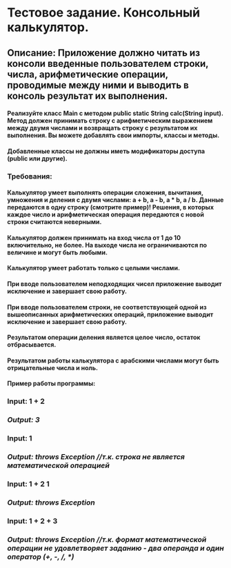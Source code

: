 # Тестовое задание. Консольный калькулятор.

## Описание: Приложение должно читать из консоли введенные пользователем строки, числа, арифметические операции, проводимые между ними и выводить в консоль результат их выполнения.

#### Реализуйте класс Main с методом public static String calc(String input). Метод должен принимать строку с арифметическим выражением между двумя числами и возвращать строку с результатом их выполнения. Вы можете добавлять свои импорты, классы и методы.

#### Добавленные классы не должны иметь модификаторы доступа (public или другие).

### Требования:

#### Калькулятор умеет выполнять операции сложения, вычитания, умножения и деления с двумя числами: a + b, a - b, a * b, a / b. Данные передаются в одну строку (смотрите пример)! Решения, в которых каждое число и арифметическая операция передаются с новой строки считаются неверными.

#### Калькулятор должен принимать на вход числа от 1 до 10 включительно, не более. На выходе числа не ограничиваются по величине и могут быть любыми.

#### Калькулятор умеет работать только с целыми числами.

#### При вводе пользователем неподходящих чисел приложение выводит исключение и завершает свою работу.

#### При вводе пользователем строки, не соответствующей одной из вышеописанных арифметических операций, приложение выводит исключение и завершает свою работу.

#### Результатом операции деления является целое число, остаток отбрасывается.

#### Результатом работы калькулятора с арабскими числами могут быть отрицательные числа и ноль.


#### Пример работы программы:

### Input: 1 + 2
### _Output: 3_

### Input: 1
### _Output: throws Exception //т.к. строка не является математической операцией_

### Input: 1 + 2 1

### _Output: throws Exception_

### Input: 1 + 2 + 3

### _Output: throws Exception //т.к. формат математической операции не удовлетворяет заданию - два операнда и один оператор (+, -, /, *)_
